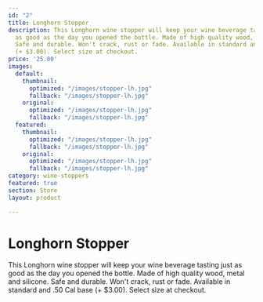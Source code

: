 ```yaml
---
id: "2"
title: Longhorn Stopper
description: This Longhorn wine stopper will keep your wine beverage tasting just
  as good as the day you opened the bottle. Made of high quality wood, metal and silicone.
  Safe and durable. Won't crack, rust or fade. Available in standard and .50 Cal base
  (+ $3.00). Select size at checkout.
price: '25.00'
images:
  default:
    thumbnail:
      optimized: "/images/stopper-lh.jpg"
      fallback: "/images/stopper-lh.jpg"
    original:
      optimized: "/images/stopper-lh.jpg"
      fallback: "/images/stopper-lh.jpg"
  featured:
    thumbnail:
      optimized: "/images/stopper-lh.jpg"
      fallback: "/images/stopper-lh.jpg"
    original:
      optimized: "/images/stopper-lh.jpg"
      fallback: "/images/stopper-lh.jpg"
category: wine-stoppers
featured: true
section: Store
layout: product

---
```

# Longhorn Stopper

This Longhorn wine stopper will keep your wine beverage tasting just as good as the day you opened the bottle. Made of high quality wood, metal and silicone. Safe and durable. Won't crack, rust or fade. Available in standard and .50 Cal base (+ $3.00). Select size at checkout.